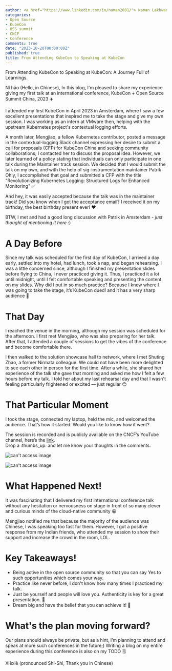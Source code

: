 ```yaml
---
author: <a href="https://www.linkedin.com/in/naman2001/"> Naman Lakhwani</a>
categories:
- Open Source
- KubeCon
- OSS summit
- CNCF
- Conference
comments: true
date: "2023-10-20T00:00:00Z"
published: true
title: From Attending KubeCon to Speaking at KubeCon
---
```


From Attending KubeCon to Speaking at KubeCon: A Journey Full of Learnings.

Nǐ hǎo (Hello, in Chinese), In this blog, I'm pleased to share my experience giving my first talk at an international conference, KubeCon + Open Source Summit China, 2023 :airplane:

I attended my first KubeCon in April 2023 in Amsterdam, where I saw a few excellent presentations that inspired me to take the stage and give my own session. I was working as an intern at VMware then, helping with the upstream Kubernetes project's contextual logging efforts.

A month later, Mengjiao, a fellow Kubernetes contributor, posted a message in the contextual-logging Slack channel expressing her desire to submit a call for proposals (CFP) for KubeCon China and seeking community collaborations; I contacted her to discuss the proposal idea. However, we later learned of a policy stating that individuals can only participate in one talk during the Maintainer track session. We decided that I would submit the talk on my own, and with the help of sig-instrumentation maintainer Patrik Ohly, I accomplished that goal and submitted a CFP with the title "Revolutionizing Kubernetes Logging: Structured Logs for Enhanced Monitoring" :white_check_mark:

And hey, it was easily accepted because the talk was in the maintainer track! Did you know when I got the acceptance email? I received it on my birthday, the best birthday present ever! :heart:

BTW, I met and had a good long discussion with Patrik in Amsterdam - *just thought of mentioning it here* :)

# A Day Before 

Since my talk was scheduled for the first day of KubeCon, I arrived a day early, settled into my hotel, had lunch, took a nap, and began rehearsing. I was a little concerned since, although I finished my presentation slides before flying to China, I never practiced giving it. Thus, I practiced it a lot until midnight, until I felt comfortable speaking and presenting the content on my slides. Why did I put in so much practice? Because I knew where I was going to take the stage, it’s KubeCon dued! and it has a very sharp audience :exploding_head:

# That Day

I reached the venue in the morning, although my session was scheduled for the afternoon. I first met Mengjiao, who was also preparing for her talk. After that, I attended a couple of sessions to get the vibes of the conference and become comfortable there.

I then walked to the solution showcase hall to network, where I met Shuting Zhao, a former Nirmata colleague. We could not have been more delighted to see each other in person for the first time. After a while, she shared her experience of the talk she gave that morning and asked me how I felt a few hours before my talk. I told her about my last rehearsal day and that I wasn't feeling particularly frightened or excited — just regular :relieved:

# That Particular Moment

I took the stage, connected my laptop, held the mic, and welcomed the audience. That’s how it started. Would you like to know how it went?

The session is recorded and is publicly available on the CNCF’s YouTube channel, here’s the [link](https://youtu.be/MO8EroNA-5I?si=Do6LyDBK6wNLmw2t).  
Drop a :thumbs_up: and let me know your thoughts in the comments.

![can't access image](../images/china-talk-0.jpg)

![can't access image](../images/china-talk-1.jpg)

# What Happened Next!

It was fascinating that I delivered my first international conference talk without any hesitation or nervousness on stage in front of so many clever and curious minds of the cloud-native community :grinning:

Mengjiao notified me that because the majority of the audience was Chinese, I was speaking too fast for them. However, I got a positive response from my Indian friends, who attended my session to show their support and increase the crowd in the room, LOL. 

<indian flag>

# Key Takeaways!
- Being active in the open source community so that you can say Yes to such opportunities which comes your way.
- Practice like never before, I don't know how many times I practiced my talk.
- Just be yourself and people will love you. Authenticity is key for a great presentation. :muscle:
- Dream big and have the belief that you can achieve it! :rocket:

# What's the plan moving forward? 

Our plans should always be private, but as a hint, I’m planning to attend and speak at more such conferences in the future;) Writing a blog on my entire experience during this conference is also on my TODO :spiral_notepad:

Xièxiè (pronounced Shi-Shi, Thank you in Chinese)
